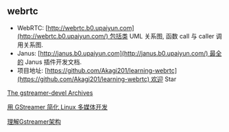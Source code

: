 ## webrtc

- WebRTC: [http://webrtc.b0.upaiyun.com](http://webrtc.b0.upaiyun.com/) 包括类 UML 关系图, 函数 call 与 caller 调用关系图.
- Janus: [http://janus.b0.upaiyun.com](http://janus.b0.upaiyun.com/) 最全的 Janus 插件开发文档.
- 项目地址: [https://github.com/Akagi201/learning-webrtc](https://github.com/Akagi201/learning-webrtc) 欢迎 Star

[The gstreamer-devel Archives](https://lists.freedesktop.org/archives/gstreamer-devel/)

[用 GStreamer 简化 Linux 多媒体开发](https://www.ibm.com/developerworks/cn/linux/l-gstreamer/)

[理解Gstreamer架构](http://blog.sina.com.cn/s/blog_6a4c492f0100q8wu.html)



 